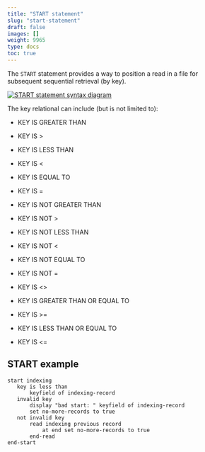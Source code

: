 ```yaml
---
title: "START statement"
slug: "start-statement"
draft: false
images: []
weight: 9965
type: docs
toc: true
---
```


The `START` statement provides a way to position a read in a file for subsequent sequential retrieval (by key).

[![START statement syntax diagram][1]][1]


The key relational can include (but is not limited to):

- KEY IS GREATER THAN
- KEY IS >
- KEY IS LESS THAN
- KEY IS <
- KEY IS EQUAL TO
- KEY IS =

- KEY IS NOT GREATER THAN
- KEY IS NOT >
- KEY IS NOT LESS THAN
- KEY IS NOT <
- KEY IS NOT EQUAL TO
- KEY IS NOT =
 
- KEY IS <>
- KEY IS GREATER THAN OR EQUAL TO
- KEY IS >=
- KEY IS LESS THAN OR EQUAL TO
- KEY IS <=

  [1]: https://i.stack.imgur.com/frfm5.png


## START example
    start indexing
       key is less than
           keyfield of indexing-record
       invalid key
           display "bad start: " keyfield of indexing-record
           set no-more-records to true
       not invalid key
           read indexing previous record
               at end set no-more-records to true
           end-read
    end-start


